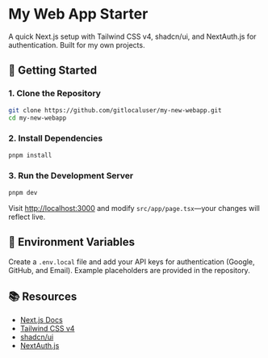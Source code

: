 # My Web App Starter

A quick Next.js setup with Tailwind CSS v4, shadcn/ui, and NextAuth.js for authentication. Built for my own projects.

## 🚀 Getting Started

### 1. Clone the Repository
```sh
git clone https://github.com/gitlocaluser/my-new-webapp.git
cd my-new-webapp
```

### 2. Install Dependencies
```sh
pnpm install
```

### 3. Run the Development Server
```sh
pnpm dev
```

Visit [http://localhost:3000](http://localhost:3000) and modify `src/app/page.tsx`—your changes will reflect live.

## 🔑 Environment Variables
Create a `.env.local` file and add your API keys for authentication (Google, GitHub, and Email). Example placeholders are provided in the repository.

## 📚 Resources
- [Next.js Docs](https://nextjs.org/docs)
- [Tailwind CSS v4](https://tailwindcss.com/docs)
- [shadcn/ui](https://ui.shadcn.com)
- [NextAuth.js](https://next-auth.js.org)
